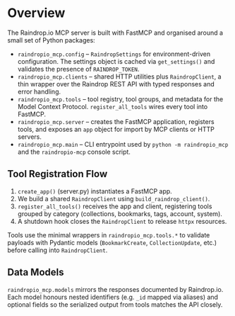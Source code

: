# Overview

The Raindrop.io MCP server is built with FastMCP and organised around a small
set of Python packages:

- `raindropio_mcp.config` – `RaindropSettings` for environment-driven
  configuration. The settings object is cached via `get_settings()` and validates
  the presence of `RAINDROP_TOKEN`.
- `raindropio_mcp.clients` – shared HTTP utilities plus `RaindropClient`, a thin
  wrapper over the Raindrop REST API with typed responses and error handling.
- `raindropio_mcp.tools` – tool registry, tool groups, and metadata for the
  Model Context Protocol. `register_all_tools` wires every tool into FastMCP.
- `raindropio_mcp.server` – creates the FastMCP application, registers tools, and
  exposes an `app` object for import by MCP clients or HTTP servers.
- `raindropio_mcp.main` – CLI entrypoint used by `python -m raindropio_mcp` and
  the `raindropio-mcp` console script.

## Tool Registration Flow

1. `create_app()` (server.py) instantiates a FastMCP app.
1. We build a shared `RaindropClient` using `build_raindrop_client()`.
1. `register_all_tools()` receives the app and client, registering tools grouped
   by category (collections, bookmarks, tags, account, system).
1. A shutdown hook closes the `RaindropClient` to release `httpx` resources.

Tools use the minimal wrappers in `raindropio_mcp.tools.*` to validate payloads
with Pydantic models (`BookmarkCreate`, `CollectionUpdate`, etc.) before calling
into `RaindropClient`.

## Data Models

`raindropio_mcp.models` mirrors the responses documented by Raindrop.io. Each
model honours nested identifiers (e.g. `_id` mapped via aliases) and optional
fields so the serialized output from tools matches the API closely.
